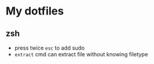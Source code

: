 # My dotfiles

## zsh

- press twice `esc` to add sudo
- `extract` cmd can extract file without knowing filetype
